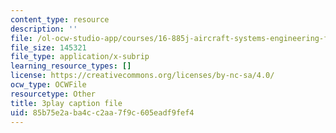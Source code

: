 ```yaml
---
content_type: resource
description: ''
file: /ol-ocw-studio-app/courses/16-885j-aircraft-systems-engineering-fall-2005/85b75e2aba4cc2aa7f9c605eadf9fef4_OksC02Xqe7Q.srt
file_size: 145321
file_type: application/x-subrip
learning_resource_types: []
license: https://creativecommons.org/licenses/by-nc-sa/4.0/
ocw_type: OCWFile
resourcetype: Other
title: 3play caption file
uid: 85b75e2a-ba4c-c2aa-7f9c-605eadf9fef4
---
```

